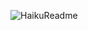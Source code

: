 ![HaikuReadme](https://chinmay29hub-haiku-readme.vercel.app//api?theme=cyberpunk&type=horizontal&border=true&t=1756837984629)
